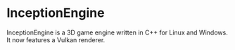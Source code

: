 # InceptionEngine
InceptionEngine is a 3D game engine written in C++ for Linux and Windows. It now features a Vulkan renderer.
